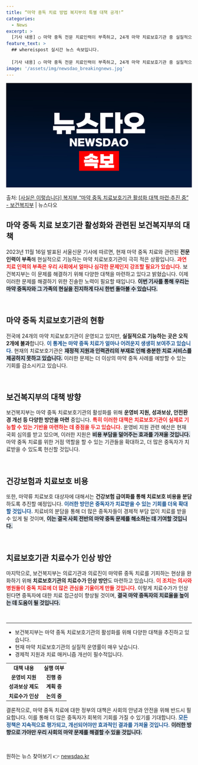 ```yaml
---
title: “마약 중독 치료 방법 복지부의 특별 대책 공개!”
categories:
  - News
excerpt: >
  [기사 내용] ○ 마약 중독 전문 치료인력이 부족하고, 24개 마약 치료보호기관 중 실질적으로 기능하는 곳은…
feature_text: >
  ## whereispost 실시간 뉴스 속보입니다.

  [기사 내용] ○ 마약 중독 전문 치료인력이 부족하고, 24개 마약 치료보호기관 중 실질적으로 기능하는 곳은…
image: '/assets/img/newsdao_breakingnews.jpg'
---
```


![뉴스다오 속보](/assets/img/newsdao_breakingnews.jpg)

<p>출처: <a href="https://newsdao.kr/2547" rel="dofollow">[사실은 이렇습니다] 복지부 “마약 중독 치료보호기관 활성화 대책 마련·추진 중” - 보건복지부</a> | 뉴스다오</p>

<h2 data-ke-size="size26">마약 중독 치료 보호기관 활성화와 관련된 보건복지부의 대책</h2>

<p data-ke-size="size16">2023년 11월 16일 발표된 서울신문 기사에 따르면, 현재 마약 중독 치료와 관련된 <b>전문 인력이 부족</b>해 현실적으로 기능하는 마약 치료보호기관이 극히 적은 상황입니다. <b><span style="color: #ee2323;">과연 치료 인력의 부족은 우리 사회에서 얼마나 심각한 문제인지 강조할 필요가 있습니다.</span></b> 보건복지부는 이 문제를 해결하기 위해 다양한 대책을 마련하고 있다고 밝혔습니다. 이제 이러한 문제를 해결하기 위한 진솔한 노력이 필요할 때입니다. <b><span style="background-color: #21538527;">이번 기사를 통해 우리는 마약 중독자와 그 가족의 현실을 진지하게 다시 한번 돌아볼 수 있습니다.</span></b></p>

<p data-ke-size="size16">&nbsp;</p>

<h2 data-ke-size="size26">마약 중독 치료보호기관의 현황</h2>

<p data-ke-size="size16">전국에 24개의 마약 치료보호기관이 운영되고 있지만, <b>실질적으로 기능하는 곳은 오직 2개에 불과</b>합니다. <b><span style="color: #1a5490;">이 통계는 마약 중독 치료가 얼마나 어려운지 생생히 보여주고 있습니다.</span></b> 현재의 치료보호기관은 <b><span style="background-color: #21538527;">재정적 지원과 인력관리의 부재로 인해 충분한 치료 서비스를 제공하지 못하고 있습니다.</span></b> 이러한 문제는 더 이상의 마약 중독 사례를 예방할 수 있는 기회를 감소시키고 있습니다.</p>

<p data-ke-size="size16">&nbsp;</p>

<h2 data-ke-size="size26">보건복지부의 대책 방향</h2>

<p data-ke-size="size16">보건복지부는 마약 중독 치료보호기관의 활성화를 위해 <b>운영비 지원, 성과보상, 안전환경 개선 등 다양한 방안을 마련</b> 중입니다. <b><span style="color: #ee2323;">특히 이러한 대책은 치료보호기관이 실제로 기능할 수 있는 기반을 마련하는 데 중점을 두고 있습니다.</span></b> 운영비 지원 관련 예산은 현재 국회 심의를 받고 있으며, 이러한 지원은 <b><span style="background-color: #21538527;">비용 부담을 덜어주는 효과를 가져올 것입니다.</span></b> 마약 중독 치료를 위한 거점 역할을 할 수 있는 기관들을 확대하고, 더 많은 중독자가 치료받을 수 있도록 헌신할 것입니다.</p>

<p data-ke-size="size16">&nbsp;</p>

<h2 data-ke-size="size26">건강보험과 치료보호 비용</h2>

<p data-ke-size="size16">또한, 마약류 치료보호 대상자에 대해서는 <b>건강보험 급여화를 통해 치료보호 비용을 분담</b>하도록 추진할 예정입니다. <b><span style="color: #1a5490;">이러한 방안은 중독자가 치료받을 수 있는 기회를 더욱 확대할 것입니다.</span></b> 치료비의 분담을 통해 더 많은 중독자들이 경제적 부담 없이 치료를 받을 수 있게 될 것이며, <b><span style="background-color: #21538527;">이는 결국 사회 전반의 마약 중독 문제를 해소하는 데 기여할 것입니다.</span></b></p>

<p data-ke-size="size16">&nbsp;</p>

<h2 data-ke-size="size26">치료보호기관 치료수가 인상 방안</h2>

<p data-ke-size="size16">마지막으로, 보건복지부는 의료기관과 의료진이 마약류 중독 치료를 기피하는 현상을 완화하기 위해 <b>치료보호기관의 치료수가 인상 방안</b>도 마련하고 있습니다. <b><span style="color: #ee2323;">이 조치는 의사와 병원들이 중독 치료에 더 많은 관심을 기울이게 만들 것입니다.</span></b> 이렇게 치료수가가 인상된다면 중독자에 대한 치료 접근성이 향상될 것이며, <b><span style="background-color: #21538527;">결국 마약 중독자의 치료율을 높이는 데 도움이 될 것입니다.</span></b></p>

<p data-ke-size="size16">&nbsp;</p>

<hr>

<ul>
    <li>보건복지부는 마약 중독 치료보호기관의 활성화를 위해 다양한 대책을 추진하고 있습니다.</li>
    <li>현재 마약 치료보호기관의 실질적 운영률이 매우 낮습니다.</li>
    <li>경제적 지원과 치료 매커니즘 개선이 필수적입니다.</li>
</ul>

<table>
    <tr>
        <td style="text-align: center; height: 17px;"><b>대책 내용</b></td>
        <td style="text-align: center; height: 17px;"><b>실행 여부</b></td>
    </tr>
    <tr>
        <td style="text-align: center; height: 17px;"><b>운영비 지원</b></td>
        <td style="text-align: center; height: 17px;"><b>진행 중</b></td>
    </tr>
    <tr>
        <td style="text-align: center; height: 17px;"><b>성과보상 제도</b></td>
        <td style="text-align: center; height: 17px;"><b>계획 중</b></td>
    </tr>
    <tr>
        <td style="text-align: center; height: 17px;"><b>치료수가 인상</b></td>
        <td style="text-align: center; height: 17px;"><b>논의 중</b></td>
    </tr>
</table>

<p data-ke-size="size16">결론적으로, 마약 중독 치료에 대한 정부의 대책은 사회의 안녕과 안전을 위해 반드시 필요합니다. 이를 통해 더 많은 중독자가 회복의 기회를 가질 수 있기를 기대합니다. <b><span style="color: #1a5490;">모든 정책은 지속적으로 평가되고, 개선되어야만 효과적인 결과를 가져올 것입니다.</span></b> <b><span style="background-color: #21538527;">이러한 방향으로 가야만 우리 사회의 마약 문제를 해결할 수 있을 것입니다.</span></b></p>

<p data-ke-size="size16">&nbsp;</p> 

원하는 뉴스 찾아보기 👉 <a href="https://newsdao.kr" rel="dofollow">newsdao.kr</a>


